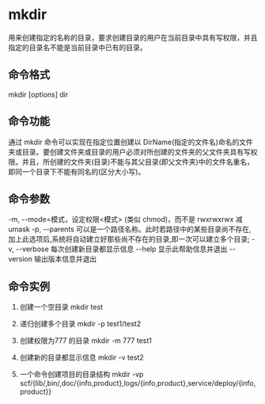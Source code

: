 # mkdir
用来创建指定的名称的目录，要求创建目录的用户在当前目录中具有写权限，并且指定的目录名不能是当前目录中已有的目录。

## 命令格式
mkdir [options] dir

## 命令功能
通过 mkdir 命令可以实现在指定位置创建以 DirName(指定的文件名)命名的文件夹或目录。要创建文件夹或目录的用户必须对所创建的文件夹的父文件夹具有写权限。并且，所创建的文件夹(目录)不能与其父目录(即父文件夹)中的文件名重名，即同一个目录下不能有同名的(区分大小写)。

## 命令参数
  -m, --mode=模式，设定权限<模式> (类似 chmod)，而不是 rwxrwxrwx 减 umask
  -p, --parents  可以是一个路径名称。此时若路径中的某些目录尚不存在,加上此选项后,系统将自动建立好那些尚不存在的目录,即一次可以建立多个目录; 
  -v, --verbose  每次创建新目录都显示信息
      --help   显示此帮助信息并退出
      --version  输出版本信息并退出

## 命令实例
1. 创建一个空目录
mkdir test

2. 递归创建多个目录
mkdir -p test1/test2

3. 创建权限为777 的目录
mkdir -m 777 test1

4. 创建新的目录都显示信息
mkdir -v test2

5. 一个命令创建项目的目录结构
mkdir -vp scf/{lib/,bin/,doc/{info,product},logs/{info,product},service/deploy/{info,product}}